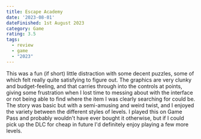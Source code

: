 ```yaml
---
title: Escape Academy
date: '2023-08-01'
dateFinished: 1st August 2023
category: Game
rating: 3.5
tags:
  - review
  - game
  - "2023"
---
```


This was a fun (if short) little distraction with some decent puzzles, some of which felt really quite satisfying to figure out. The graphics are very clunky and budget-feeling, and that carries through into the controls at points, giving some frustration when I lost time to messing about with the interface or not being able to find where the item I was clearly searching for could be. The story was basic but with a semi-amusing and weird twist, and I enjoyed the variety between the different styles of levels. I played this on Game Pass and probably wouldn't have ever bought it otherwise, but if I could pick up the DLC for cheap in future I'd definitely enjoy playing a few more levels.